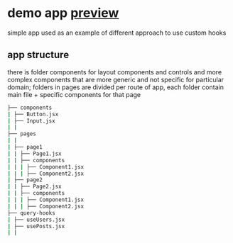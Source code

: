 # demo app [preview](https://anf-questions.surge.sh/)

simple app used as an example of different approach to use custom hooks

## app structure

there is folder components for layout components and controls and more complex components that are more generic and not specific for particular domain;
folders in pages are divided per route of app, each folder contain main file + specific components for that page

```bash
├── components
| ├── Button.jsx
| ├── Input.jsx
| |
├── pages
| |
| ├── page1
| | ├── Page1.jsx
| | ├── components
| | | ├── Component1.jsx
| | | ├── Component2.jsx
| ├── page2
| | ├── Page2.jsx
| | ├── components
| | | ├── Component1.jsx
| | | ├── Component2.jsx
├── query-hooks
| ├── useUsers.jsx
| ├── usePosts.jsx
| |
```

